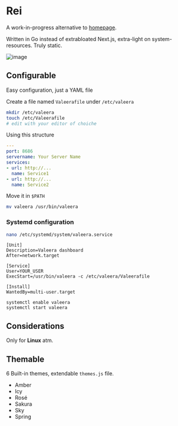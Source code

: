 # Rei

A work-in-progress alternative to [homepage](https://github.com/gethomepage/homepage).

Written in Go instead of extrabloated Next.js, extra-light on system-resources. Truly static.

![image](https://github.com/marcopeocchi/rei/assets/35533749/44063e0a-86df-464d-934f-aa87df794e52)


## Configurable

Easy configuration, just a YAML file

Create a file named `Valeerafile` under `/etc/valeera`

```sh
mkdir /etc/valeera
touch /etc/Valeerafile
# edit with your editor of choiche
```
Using this structure

```yaml
---
port: 8686
servername: Your Server Name
services:
- url: http://...
  name: Service1
- url: http://...
  name: Service2
```

Move it in `$PATH`

```sh
mv valeera /usr/bin/valeera
```

### Systemd configuration

```sh
nano /etc/systemd/system/valeera.service
```

```
[Unit]
Description=Valeera dashboard
After=network.target

[Service]
User=YOUR_USER
ExecStart=/usr/bin/valeera -c /etc/valeera/Valeerafile

[Install]
WantedBy=multi-user.target
```

```
systemctl enable valeera
systemctl start valeera
```

## Considerations

Only for **Linux** atm.

## Themable

6 Built-in themes, extendable `themes.js` file.

- Amber
- Icy
- Rosé
- Sakura
- Sky
- Spring
